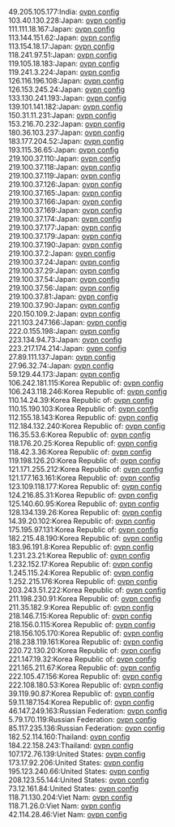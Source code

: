 49.205.105.177:India: [ovpn config](vpn/49_205_105_177.ovpn)  
103.40.130.228:Japan: [ovpn config](vpn/103_40_130_228.ovpn)  
111.111.18.167:Japan: [ovpn config](vpn/111_111_18_167.ovpn)  
113.144.151.62:Japan: [ovpn config](vpn/113_144_151_62.ovpn)  
113.154.18.17:Japan: [ovpn config](vpn/113_154_18_17.ovpn)  
118.241.97.51:Japan: [ovpn config](vpn/118_241_97_51.ovpn)  
119.105.18.183:Japan: [ovpn config](vpn/119_105_18_183.ovpn)  
119.241.3.224:Japan: [ovpn config](vpn/119_241_3_224.ovpn)  
126.116.196.108:Japan: [ovpn config](vpn/126_116_196_108.ovpn)  
126.153.245.24:Japan: [ovpn config](vpn/126_153_245_24.ovpn)  
133.130.241.193:Japan: [ovpn config](vpn/133_130_241_193.ovpn)  
139.101.141.182:Japan: [ovpn config](vpn/139_101_141_182.ovpn)  
150.31.11.231:Japan: [ovpn config](vpn/150_31_11_231.ovpn)  
153.216.70.232:Japan: [ovpn config](vpn/153_216_70_232.ovpn)  
180.36.103.237:Japan: [ovpn config](vpn/180_36_103_237.ovpn)  
183.177.204.52:Japan: [ovpn config](vpn/183_177_204_52.ovpn)  
193.115.36.65:Japan: [ovpn config](vpn/193_115_36_65.ovpn)  
219.100.37.110:Japan: [ovpn config](vpn/219_100_37_110.ovpn)  
219.100.37.118:Japan: [ovpn config](vpn/219_100_37_118.ovpn)  
219.100.37.119:Japan: [ovpn config](vpn/219_100_37_119.ovpn)  
219.100.37.126:Japan: [ovpn config](vpn/219_100_37_126.ovpn)  
219.100.37.165:Japan: [ovpn config](vpn/219_100_37_165.ovpn)  
219.100.37.166:Japan: [ovpn config](vpn/219_100_37_166.ovpn)  
219.100.37.169:Japan: [ovpn config](vpn/219_100_37_169.ovpn)  
219.100.37.174:Japan: [ovpn config](vpn/219_100_37_174.ovpn)  
219.100.37.177:Japan: [ovpn config](vpn/219_100_37_177.ovpn)  
219.100.37.179:Japan: [ovpn config](vpn/219_100_37_179.ovpn)  
219.100.37.190:Japan: [ovpn config](vpn/219_100_37_190.ovpn)  
219.100.37.2:Japan: [ovpn config](vpn/219_100_37_2.ovpn)  
219.100.37.24:Japan: [ovpn config](vpn/219_100_37_24.ovpn)  
219.100.37.29:Japan: [ovpn config](vpn/219_100_37_29.ovpn)  
219.100.37.54:Japan: [ovpn config](vpn/219_100_37_54.ovpn)  
219.100.37.56:Japan: [ovpn config](vpn/219_100_37_56.ovpn)  
219.100.37.81:Japan: [ovpn config](vpn/219_100_37_81.ovpn)  
219.100.37.90:Japan: [ovpn config](vpn/219_100_37_90.ovpn)  
220.150.109.2:Japan: [ovpn config](vpn/220_150_109_2.ovpn)  
221.103.247.166:Japan: [ovpn config](vpn/221_103_247_166.ovpn)  
222.0.155.198:Japan: [ovpn config](vpn/222_0_155_198.ovpn)  
223.134.94.73:Japan: [ovpn config](vpn/223_134_94_73.ovpn)  
223.217.174.214:Japan: [ovpn config](vpn/223_217_174_214.ovpn)  
27.89.111.137:Japan: [ovpn config](vpn/27_89_111_137.ovpn)  
27.96.32.74:Japan: [ovpn config](vpn/27_96_32_74.ovpn)  
59.129.44.173:Japan: [ovpn config](vpn/59_129_44_173.ovpn)  
106.242.181.115:Korea Republic of: [ovpn config](vpn/106_242_181_115.ovpn)  
106.243.118.246:Korea Republic of: [ovpn config](vpn/106_243_118_246.ovpn)  
110.14.24.39:Korea Republic of: [ovpn config](vpn/110_14_24_39.ovpn)  
110.15.190.103:Korea Republic of: [ovpn config](vpn/110_15_190_103.ovpn)  
112.155.18.143:Korea Republic of: [ovpn config](vpn/112_155_18_143.ovpn)  
112.184.132.240:Korea Republic of: [ovpn config](vpn/112_184_132_240.ovpn)  
116.35.53.6:Korea Republic of: [ovpn config](vpn/116_35_53_6.ovpn)  
118.176.20.25:Korea Republic of: [ovpn config](vpn/118_176_20_25.ovpn)  
118.42.3.36:Korea Republic of: [ovpn config](vpn/118_42_3_36.ovpn)  
119.198.126.20:Korea Republic of: [ovpn config](vpn/119_198_126_20.ovpn)  
121.171.255.212:Korea Republic of: [ovpn config](vpn/121_171_255_212.ovpn)  
121.177.163.161:Korea Republic of: [ovpn config](vpn/121_177_163_161.ovpn)  
123.109.118.177:Korea Republic of: [ovpn config](vpn/123_109_118_177.ovpn)  
124.216.85.31:Korea Republic of: [ovpn config](vpn/124_216_85_31.ovpn)  
125.140.60.95:Korea Republic of: [ovpn config](vpn/125_140_60_95.ovpn)  
128.134.139.26:Korea Republic of: [ovpn config](vpn/128_134_139_26.ovpn)  
14.39.20.102:Korea Republic of: [ovpn config](vpn/14_39_20_102.ovpn)  
175.195.97.131:Korea Republic of: [ovpn config](vpn/175_195_97_131.ovpn)  
182.215.48.190:Korea Republic of: [ovpn config](vpn/182_215_48_190.ovpn)  
183.96.191.8:Korea Republic of: [ovpn config](vpn/183_96_191_8.ovpn)  
1.231.23.21:Korea Republic of: [ovpn config](vpn/1_231_23_21.ovpn)  
1.232.152.17:Korea Republic of: [ovpn config](vpn/1_232_152_17.ovpn)  
1.245.115.24:Korea Republic of: [ovpn config](vpn/1_245_115_24.ovpn)  
1.252.215.176:Korea Republic of: [ovpn config](vpn/1_252_215_176.ovpn)  
203.243.51.222:Korea Republic of: [ovpn config](vpn/203_243_51_222.ovpn)  
211.198.230.91:Korea Republic of: [ovpn config](vpn/211_198_230_91.ovpn)  
211.35.182.9:Korea Republic of: [ovpn config](vpn/211_35_182_9.ovpn)  
218.146.7.15:Korea Republic of: [ovpn config](vpn/218_146_7_15.ovpn)  
218.156.0.115:Korea Republic of: [ovpn config](vpn/218_156_0_115.ovpn)  
218.156.105.170:Korea Republic of: [ovpn config](vpn/218_156_105_170.ovpn)  
218.238.119.161:Korea Republic of: [ovpn config](vpn/218_238_119_161.ovpn)  
220.72.130.20:Korea Republic of: [ovpn config](vpn/220_72_130_20.ovpn)  
221.147.19.32:Korea Republic of: [ovpn config](vpn/221_147_19_32.ovpn)  
221.165.211.67:Korea Republic of: [ovpn config](vpn/221_165_211_67.ovpn)  
222.105.47.156:Korea Republic of: [ovpn config](vpn/222_105_47_156.ovpn)  
222.108.180.53:Korea Republic of: [ovpn config](vpn/222_108_180_53.ovpn)  
39.119.90.87:Korea Republic of: [ovpn config](vpn/39_119_90_87.ovpn)  
59.11.187.154:Korea Republic of: [ovpn config](vpn/59_11_187_154.ovpn)  
46.147.249.163:Russian Federation: [ovpn config](vpn/46_147_249_163.ovpn)  
5.79.170.119:Russian Federation: [ovpn config](vpn/5_79_170_119.ovpn)  
85.117.235.136:Russian Federation: [ovpn config](vpn/85_117_235_136.ovpn)  
182.52.114.160:Thailand: [ovpn config](vpn/182_52_114_160.ovpn)  
184.22.158.243:Thailand: [ovpn config](vpn/184_22_158_243.ovpn)  
107.172.76.139:United States: [ovpn config](vpn/107_172_76_139.ovpn)  
173.17.92.206:United States: [ovpn config](vpn/173_17_92_206.ovpn)  
195.123.240.66:United States: [ovpn config](vpn/195_123_240_66.ovpn)  
208.123.55.144:United States: [ovpn config](vpn/208_123_55_144.ovpn)  
73.12.161.84:United States: [ovpn config](vpn/73_12_161_84.ovpn)  
118.71.130.204:Viet Nam: [ovpn config](vpn/118_71_130_204.ovpn)  
118.71.26.0:Viet Nam: [ovpn config](vpn/118_71_26_0.ovpn)  
42.114.28.46:Viet Nam: [ovpn config](vpn/42_114_28_46.ovpn)  
